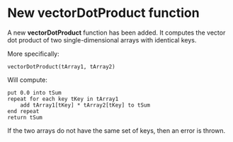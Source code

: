 # New vectorDotProduct function

A new **vectorDotProduct** function has been added.  It computes the
vector dot product of two single-dimensional arrays with identical
keys.

More specifically:

    vectorDotProduct(tArray1, tArray2)

Will compute:

    put 0.0 into tSum
    repeat for each key tKey in tArray1
        add tArray1[tKey] * tArray2[tKey] to tSum
    end repeat
    return tSum

If the two arrays do not have the same set of keys, then an error is
thrown.
